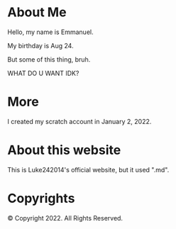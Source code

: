 # About Me

Hello, my name is Emmanuel.

My birthday is Aug 24.

But some of this thing, bruh.

WHAT DO U WANT IDK?

# More

I created my scratch account in January 2, 2022.

# About this website

This is Luke242014's official website, but it used ".md".

# Copyrights

&copy; Copyright 2022. All Rights Reserved.


